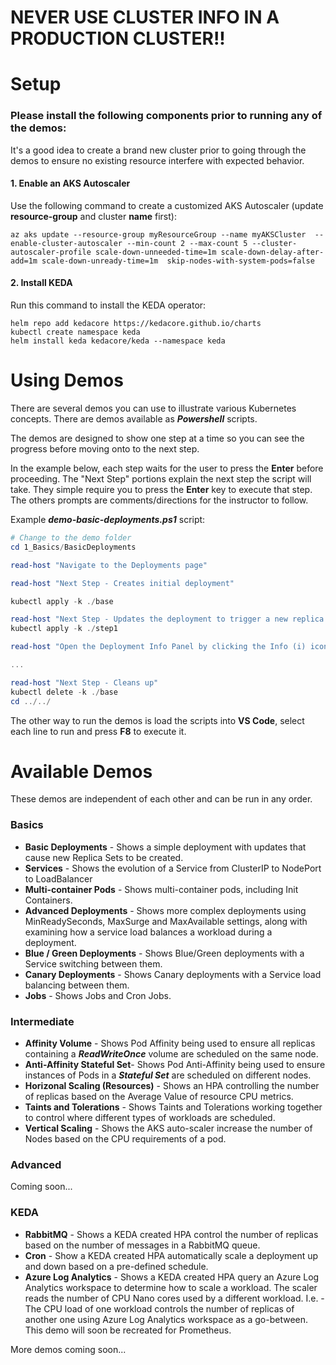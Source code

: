 # NEVER USE CLUSTER INFO IN A PRODUCTION CLUSTER!!



# Setup

### Please install the following components prior to running any of the demos:

It's a good idea to create a brand new cluster prior to going through the demos to ensure no existing resource interfere with expected behavior.

#### 1. Enable an AKS Autoscaler

Use the following command to create a customized AKS Autoscaler (update **resource-group** and cluster **name** first):

```shell
az aks update --resource-group myResourceGroup --name myAKSCluster  --enable-cluster-autoscaler --min-count 2 --max-count 5 --cluster-autoscaler-profile scale-down-unneeded-time=1m scale-down-delay-after-add=1m scale-down-unready-time=1m  skip-nodes-with-system-pods=false
```

#### 2. Install KEDA

Run this command to install the KEDA operator:

```shell
helm repo add kedacore https://kedacore.github.io/charts
kubectl create namespace keda
helm install keda kedacore/keda --namespace keda
```

# Using Demos

There are several demos you can use to illustrate various Kubernetes concepts.   There are demos available as ***Powershell*** scripts.

The demos are designed to show one step at a time so you can see the progress before moving onto to the next step.

In the example below, each step waits for the user to press the **Enter** before proceeding.  The "Next Step" portions explain the next step the script will take.  They simple require you to press the **Enter** key to execute that step.  The others prompts are comments/directions for the instructor to follow.  

Example ***demo-basic-deployments.ps1*** script:

```powershell
# Change to the demo folder
cd 1_Basics/BasicDeployments

read-host "Navigate to the Deployments page"

read-host "Next Step - Creates initial deployment"

kubectl apply -k ./base

read-host "Next Step - Updates the deployment to trigger a new replica set"
kubectl apply -k ./step1

read-host "Open the Deployment Info Panel by clicking the Info (i) icon to the right of the deployment name."

...

read-host "Next Step - Cleans up"
kubectl delete -k ./base
cd ../../
```

The other way to run the demos is load the scripts into **VS Code**, select each line to run and press **F8** to execute it.



# Available Demos

These demos are independent of each other and can be run in any order.

### Basics

  * **Basic Deployments** - Shows a simple deployment with updates that cause new Replica Sets to be created.
  * **Services** - Shows the evolution of a Service from ClusterIP to NodePort to LoadBalancer
  * **Multi-container Pods** - Shows multi-container pods, including Init Containers.
  * **Advanced Deployments** - Shows more complex deployments using MinReadySeconds, MaxSurge and MaxAvailable settings, along with examining how a service load balances a workload during a deployment.
  * **Blue / Green Deployments** - Shows Blue/Green deployments with a Service switching between them.
  * **Canary Deployments** - Shows Canary deployments with a Service load balancing between them.
  * **Jobs** - Shows Jobs and Cron Jobs.



### Intermediate

  * **Affinity Volume** - Shows Pod Affinity being used to ensure all replicas containing a ***ReadWriteOnce*** volume are scheduled on the same node.
  * **Anti-Affinity Stateful Set**- Shows Pod Anti-Affinity being used to ensure instances of Pods in a ***Stateful Set*** are scheduled on different nodes.
  * **Horizonal Scaling (Resources)** - Shows an HPA controlling the number of replicas based on the Average Value of resource CPU metrics.
  * **Taints and Tolerations** - Shows Taints and Tolerations working together to control where different types of workloads are scheduled.
  * **Vertical Scaling** - Shows the AKS auto-scaler increase the number of Nodes based on the CPU requirements of a pod.



### Advanced

Coming soon...



### KEDA

  * **RabbitMQ** - Shows a KEDA created HPA control the number of replicas based on the number of messages in a RabbitMQ queue.
  * **Cron** - Show a KEDA created HPA automatically scale a deployment up and down based on a pre-defined schedule.
  * **Azure Log Analytics** - Shows a KEDA created HPA  query an Azure Log Analytics workspace to determine how to scale a workload.  The scaler reads the number of CPU Nano cores used by a different workload.  I.e. - The CPU load of one workload controls the number of replicas of another one using Azure Log Analytics workspace as a go-between.  This demo will soon be recreated for Prometheus.



More demos coming soon...